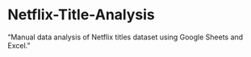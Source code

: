 # Netflix-Title-Analysis
“Manual data analysis of Netflix titles dataset using Google Sheets and Excel.”
